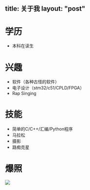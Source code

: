 title: 关于我
layout: "post"
---

# 学历
- 本科在读生

# 兴趣
- 软件（各种古怪的软件）
- 电子设计（stm32/c51/CPLD/FPGA）
- Rap Singing

# 技能
- 简单的C/C++/汇编/Python程序
- 马拉松
- 摄影
- 路痴克星

# 爆照
![](/images/blog/about_me.png)